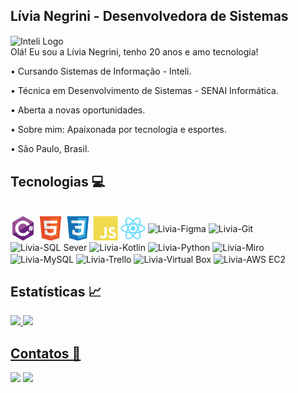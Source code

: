 ## Lívia Negrini - Desenvolvedora de Sistemas 
<img align="center" alt="Inteli Logo" height="380" width="800" src="https://i.ytimg.com/vi/w2TeFrvDn34/maxresdefault.jpg">


<div>Olá! Eu sou a Lívia Negrini, tenho 20 anos e amo tecnologia!</div>

<div>
  <p>  • Cursando Sistemas de Informação - Inteli.</p> 
  <p>  • Técnica em Desenvolvimento de Sistemas - SENAI Informática.</p>
  <p>  • Aberta a novas oportunidades.</p>
  <p>  • Sobre mim: Apaixonada por tecnologia e esportes.</p>
  <p>  • São Paulo, Brasil.</p>
</div>
    
## Tecnologias 💻
<div style="display: inline_block"><br>
  <img align="center" alt="Livia-Csharp" height="40" width="40" src="https://raw.githubusercontent.com/devicons/devicon/master/icons/csharp/csharp-original.svg">
  <img align="center" alt="Livia-HTML" height="40" width="40" src="https://raw.githubusercontent.com/devicons/devicon/master/icons/html5/html5-original.svg">
  <img align="center" alt="Livia-CSS" height="40" width="40" src="https://raw.githubusercontent.com/devicons/devicon/master/icons/css3/css3-original.svg">
  <img align="center" alt="Livia-Js" height="40" width="40" src="https://raw.githubusercontent.com/devicons/devicon/master/icons/javascript/javascript-plain.svg">
  <img align="center" alt="Livia-React" height="40" width="40" src="https://raw.githubusercontent.com/devicons/devicon/master/icons/react/react-original.svg">
  <img align="center" alt="Livia-Figma" height="40" width="40" src="https://www.vectorlogo.zone/logos/figma/figma-icon.svg">
  <img align="center" alt="Livia-Git" height="40" width="40" src="https://www.vectorlogo.zone/logos/git-scm/git-scm-icon.svg">
  <img align="center" alt="Livia-SQL Sever" height="40" width="40" src="https://camo.githubusercontent.com/d331dafbb73da1def0489b1ef71d862f17173dc0b9bf22374d3471467ae9179b/68747470733a2f2f7777772e7376677265706f2e636f6d2f73686f772f3333313736302f73716c2d64617461626173652d67656e657269632e737667">
  <img align="center" alt="Livia-Kotlin" height="40" width="40" src="https://www.svgrepo.com/show/303617/kotlin-1-logo.svg">
  <img align="center" alt="Livia-Python" height="40" width="40" src="https://www.svgrepo.com/show/374016/python.svg">
  <img align="center" alt="Livia-Miro" height="40" width="40" src="https://www.svgrepo.com/show/473728/miro.svg">
  <img align="center" alt="Livia-MySQL" height="40" width="40" src="https://www.svgrepo.com/show/303251/mysql-logo.svg">
  <img align="center" alt="Livia-Trello" height="40" width="40" src="https://www.svgrepo.com/show/475688/trello-color.svg">
  <img align="center" alt="Livia-Virtual Box" height="40" width="40" src="https://www.vectorlogo.zone/logos/virtualbox/virtualbox-icon.svg">
  <img align="center" alt="Livia-AWS EC2" height="40" width="40" src="https://www.svgrepo.com/show/448268/aws-ec2.svg">  

</div>

  ## Estatísticas 📈
<div>
  <a href="https://github.com/livianegrini">
  <img height="180em" src="https://github-readme-stats.vercel.app/api?username=livianegrini&show_icons=true&theme=dark&include_all_commits=true&count_private=true"/>
  <img height="180em" src="https://github-readme-stats.vercel.app/api/top-langs/?username=livianegrini&layout=compact&langs_count=7&theme=dark"/>
</div>
    
  ## Contatos 📌
<div>
  <a href="https://br.linkedin.com/in/l%C3%ADvia-negrini-421163213" target="_blank"><img src="https://img.shields.io/badge/-LinkedIn-%230077B5?style=for-the-badge&logo=linkedin&logoColor=white" target="_blank"></a>
  <a href="https://instagram.com/livia.negrini" target="_blank"><img src="https://img.shields.io/badge/-Instagram-%23E4405F?style=for-the-badge&logo=instagram&logoColor=white" target="_blank"></a>
</div>
